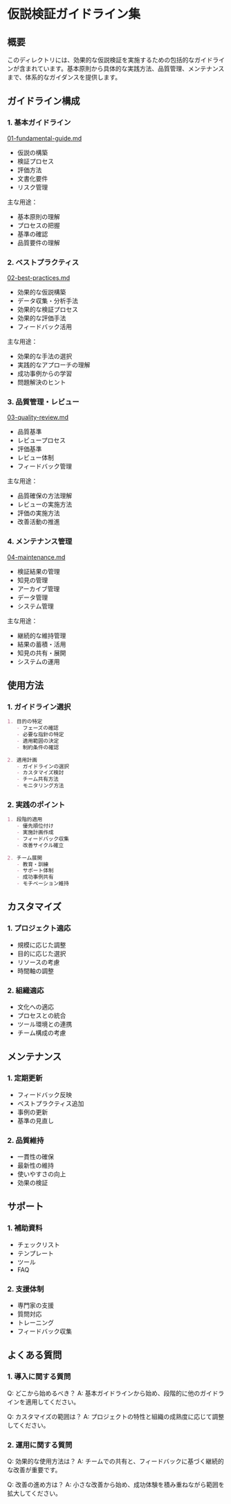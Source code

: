 # 仮説検証ガイドライン集

## 概要
このディレクトリには、効果的な仮説検証を実施するための包括的なガイドラインが含まれています。基本原則から具体的な実践方法、品質管理、メンテナンスまで、体系的なガイダンスを提供します。

## ガイドライン構成

### 1. 基本ガイドライン
[01-fundamental-guide.md](./01-fundamental-guide.md)
- 仮説の構築
- 検証プロセス
- 評価方法
- 文書化要件
- リスク管理

主な用途：
- 基本原則の理解
- プロセスの把握
- 基準の確認
- 品質要件の理解

### 2. ベストプラクティス
[02-best-practices.md](./02-best-practices.md)
- 効果的な仮説構築
- データ収集・分析手法
- 効果的な検証プロセス
- 効果的な評価手法
- フィードバック活用

主な用途：
- 効果的な手法の選択
- 実践的なアプローチの理解
- 成功事例からの学習
- 問題解決のヒント

### 3. 品質管理・レビュー
[03-quality-review.md](./03-quality-review.md)
- 品質基準
- レビュープロセス
- 評価基準
- レビュー体制
- フィードバック管理

主な用途：
- 品質確保の方法理解
- レビューの実施方法
- 評価の実施方法
- 改善活動の推進

### 4. メンテナンス管理
[04-maintenance.md](./04-maintenance.md)
- 検証結果の管理
- 知見の管理
- アーカイブ管理
- データ管理
- システム管理

主な用途：
- 継続的な維持管理
- 結果の蓄積・活用
- 知見の共有・展開
- システムの運用

## 使用方法

### 1. ガイドライン選択
```markdown
1. 目的の特定
   - フェーズの確認
   - 必要な指針の特定
   - 適用範囲の決定
   - 制約条件の確認

2. 適用計画
   - ガイドラインの選択
   - カスタマイズ検討
   - チーム共有方法
   - モニタリング方法
```

### 2. 実践のポイント
```markdown
1. 段階的適用
   - 優先順位付け
   - 実施計画作成
   - フィードバック収集
   - 改善サイクル確立

2. チーム展開
   - 教育・訓練
   - サポート体制
   - 成功事例共有
   - モチベーション維持
```

## カスタマイズ

### 1. プロジェクト適応
- 規模に応じた調整
- 目的に応じた選択
- リソースの考慮
- 時間軸の調整

### 2. 組織適応
- 文化への適応
- プロセスとの統合
- ツール環境との連携
- チーム構成の考慮

## メンテナンス

### 1. 定期更新
- フィードバック反映
- ベストプラクティス追加
- 事例の更新
- 基準の見直し

### 2. 品質維持
- 一貫性の確保
- 最新性の維持
- 使いやすさの向上
- 効果の検証

## サポート

### 1. 補助資料
- チェックリスト
- テンプレート
- ツール
- FAQ

### 2. 支援体制
- 専門家の支援
- 質問対応
- トレーニング
- フィードバック収集

## よくある質問

### 1. 導入に関する質問
Q: どこから始めるべき？
A: 基本ガイドラインから始め、段階的に他のガイドラインを適用してください。

Q: カスタマイズの範囲は？
A: プロジェクトの特性と組織の成熟度に応じて調整してください。

### 2. 運用に関する質問
Q: 効果的な使用方法は？
A: チームでの共有と、フィードバックに基づく継続的な改善が重要です。

Q: 改善の進め方は？
A: 小さな改善から始め、成功体験を積み重ねながら範囲を拡大してください。